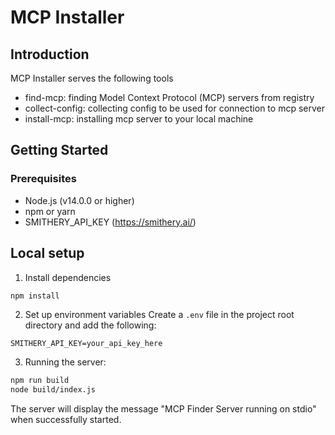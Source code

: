 # MCP Installer

## Introduction

MCP Installer serves the following tools

- find-mcp: finding Model Context Protocol (MCP) servers from registry
- collect-config: collecting config to be used for connection to mcp server
- install-mcp: installing mcp server to your local machine

## Getting Started

### Prerequisites

- Node.js (v14.0.0 or higher)
- npm or yarn
- SMITHERY_API_KEY (https://smithery.ai/)

## Local setup

1. Install dependencies

```bash
npm install
```

2. Set up environment variables
   Create a `.env` file in the project root directory and add the following:

```
SMITHERY_API_KEY=your_api_key_here
```

3. Running the server:

```bash
npm run build
node build/index.js
```

The server will display the message "MCP Finder Server running on stdio" when successfully started.
